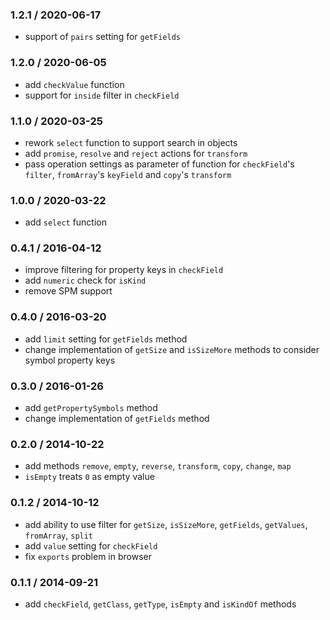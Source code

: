 ### 1.2.1 / 2020-06-17

* support of `pairs` setting for `getFields`

### 1.2.0 / 2020-06-05

* add `checkValue` function
* support for `inside` filter in `checkField`

### 1.1.0 / 2020-03-25

* rework `select` function to support search in objects
* add `promise`, `resolve` and `reject` actions for `transform`
* pass operation settings as parameter of function for `checkField`'s `filter`, `fromArray`'s `keyField`
  and `copy`'s `transform`

### 1.0.0 / 2020-03-22

* add `select` function

### 0.4.1 / 2016-04-12

* improve filtering for property keys in `checkField`
* add `numeric` check for `isKind`
* remove SPM support

### 0.4.0 / 2016-03-20

* add `limit` setting for `getFields` method
* change implementation of `getSize` and `isSizeMore` methods to consider symbol property keys

### 0.3.0 / 2016-01-26

* add `getPropertySymbols` method
* change implementation of `getFields` method

### 0.2.0 / 2014-10-22

* add methods `remove`, `empty`, `reverse`, `transform`, `copy`, `change`, `map`
* `isEmpty` treats `0` as empty value

### 0.1.2 / 2014-10-12

* add ability to use filter for `getSize`, `isSizeMore`, `getFields`, `getValues`, `fromArray`, `split`
* add `value` setting for `checkField`
* fix `exports` problem in browser

### 0.1.1 / 2014-09-21

* add `checkField`, `getClass`, `getType`, `isEmpty` and `isKindOf` methods
